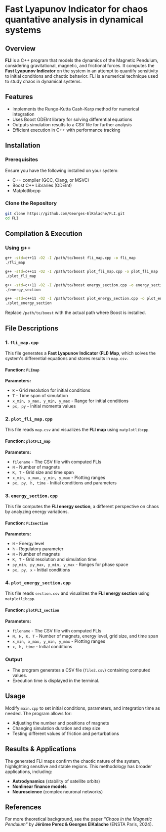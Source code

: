 # Fast Lyapunov Indicator for chaos quantative analysis in dynamical systems 

## Overview
**FLI** is a C++ program that models the dynamics of the Magnetic Pendulum, considering gravitational, magnetic, and frictional forces. It computes the **Fast Lyapunov Indicator** on the system in an attempt to quantify sensitivity to initial conditions and chaotic behavior. FLI is a numerical technique used to study chaos in dynamical systems.
## Features
- Implements the Runge-Kutta Cash-Karp method for numerical integration  
- Uses Boost ODEInt library for solving differential equations  
- Outputs simulation results to a CSV file for further analysis  
- Efficient execution in C++ with performance tracking  

## Installation

### Prerequisites
Ensure you have the following installed on your system:
- C++ compiler (GCC, Clang, or MSVC)
- Boost C++ Libraries (ODEInt)
- Matplotlibcpp

### Clone the Repository
```sh
git clone https://github.com/Georges-ElKalache/FLI.git
cd FLI
```

## Compilation & Execution

### Using g++
```sh
g++ -std=c++11 -O2 -I /path/to/boost fli_map.cpp -o fli_map
./fli_map

g++ -std=c++11 -O2 -I /path/to/boost plot_fli_map.cpp -o plot_fli_map
./plot_fli_map

g++ -std=c++11 -O2 -I /path/to/boost energy_section.cpp -o energy_section
./energy_section

g++ -std=c++11 -O2 -I /path/to/boost plot_energy_section.cpp -o plot_energy_section
./plot_energy_section
```
Replace `/path/to/boost` with the actual path where Boost is installed.

## File Descriptions

### 1. `fli_map.cpp`
This file generates a **Fast Lyapunov Indicator (FLI) Map**, which solves the system's differential equations and stores results in `map.csv`.

#### **Function: `FLImap`**
**Parameters:**
- `K` - Grid resolution for initial conditions
- `T` - Time span of simulation
- `x_min, x_max, y_min, y_max` - Range for initial conditions
- `px, py` - Initial momenta values

### 2. `plot_fli_map.cpp`
This file reads `map.csv` and visualizes the **FLI map** using `matplotlibcpp`.

#### **Function: `plotFLI_map`**
**Parameters:**
- `filename` - The CSV file with computed FLIs
- `N` - Number of magnets
- `K, T` - Grid size and time span
- `x_min, x_max, y_min, y_max` - Plotting ranges
- `px, py, h, time` - Initial conditions and parameters

### 3. `energy_section.cpp`
This file computes the **FLI energy section**, a different perspective on chaos by analyzing energy variations.

#### **Function: `FLIsection`**
**Parameters:**
- `H` - Energy level
- `h` - Regulatory parameter
- `N` - Number of magnets
- `K, T` - Grid resolution and simulation time
- `py_min, py_max, y_min, y_max` - Ranges for phase space
- `px, py, x` - Initial conditions

### 4. `plot_energy_section.cpp`
This file reads `section.csv` and visualizes the **FLI energy section** using `matplotlibcpp`.

#### **Function: `plotFLI_section`**
**Parameters:**
- `filename` - The CSV file with computed FLIs
- `N, H, K, T` - Number of magnets, energy level, grid size, and time span
- `x_min, x_max, y_min, y_max` - Plotting ranges
- `x, h, time` - Initial conditions

### Output
- The program generates a CSV file (`file2.csv`) containing computed values.
- Execution time is displayed in the terminal.


## Usage
Modify `main.cpp` to set initial conditions, parameters, and integration time as needed. The program allows for:
- Adjusting the number and positions of magnets
- Changing simulation duration and step size
- Testing different values of friction and perturbations

## Results & Applications
The generated FLI maps confirm the chaotic nature of the system, highlighting sensitive and stable regions. This methodology has broader applications, including:
- **Astrodynamics** (stability of satellite orbits)
- **Nonlinear finance models**
- **Neuroscience** (complex neuronal networks)


## References
For more theoretical background, see the paper *"Chaos in the Magnetic Pendulum"* by **Jérôme Perez & Georges ElKalache** (ENSTA Paris, 2024).

